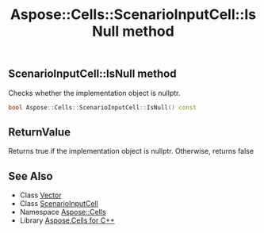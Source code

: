 ﻿---
title: Aspose::Cells::ScenarioInputCell::IsNull method
linktitle: IsNull
second_title: Aspose.Cells for C++ API Reference
description: 'Aspose::Cells::ScenarioInputCell::IsNull method. Checks whether the implementation object is nullptr in C++.'
type: docs
weight: 500
url: /cpp/aspose.cells/scenarioinputcell/isnull/
---
## ScenarioInputCell::IsNull method


Checks whether the implementation object is nullptr.

```cpp
bool Aspose::Cells::ScenarioInputCell::IsNull() const
```


## ReturnValue

Returns true if the implementation object is nullptr. Otherwise, returns false

## See Also

* Class [Vector](../../vector/)
* Class [ScenarioInputCell](../)
* Namespace [Aspose::Cells](../../)
* Library [Aspose.Cells for C++](../../../)
